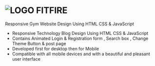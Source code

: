 


# ![LOGO](https://user-images.githubusercontent.com/95019708/186254627-c0121e4d-5a23-48da-96a6-b33a53d92d26.png) FITFIRE
Responsive Gym Website Design Using HTML CSS &amp; JavaScript

- Responsive Technology Blog Design Using HTML CSS & JavaScript
- Contains Animated Login & Registration form , Search box , Change Theme Button & post page
- Developed first for desktop then for Mobile 
- Compatible with all mobile devices and with a beautiful and pleasant user interface
